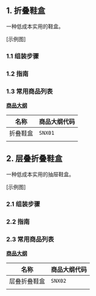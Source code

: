 ## 1. 折叠鞋盒

一种低成本实用的鞋盒。

[示例图]

### 1.1 组装步骤


### 1.2 指南


### 1.3 常用商品列表

**[商品大纲](https://gitee.com/kukela/diy-furniture/tree/master/doc/商品大纲.md)**

| 名称 | 商品大纲代码 |
| - | - |
| 折叠鞋盒 | `SNX01` |
| | |

## 2. 层叠折叠鞋盒

一种低成本实用的抽屉鞋盒。

[示例图]

### 2.1 组装步骤


### 2.2 指南


### 2.3 常用商品列表

**[商品大纲](https://gitee.com/kukela/diy-furniture/tree/master/doc/商品大纲.md)**

| 名称 | 商品大纲代码 |
| - | - |
| 层叠折叠鞋盒 | `SNX02` |
| | |

